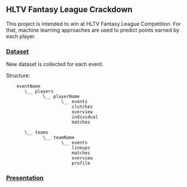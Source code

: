 ## HLTV Fantasy League Crackdown

This project is intended to win at
HLTV Fantasy League Competition. For that,
machine learning approaches are used to
predict points earned by each player.

### [Dataset](https://drive.google.com/drive/folders/1DFG7YoPbQ-3Y1jLzdZrFjzQiyieZWeiA?usp=sharing)

New dataset is collected for each event.

Structure:
```
    eventName
       \__ players
              \__ playerName
                     \__ events
                         clutches
                         overview
                         individual
                         matches
            
       \__ teams
              \__ teamName
                     \__ events
                         lineups
                         matches
                         overview
                         profile
```

### [Presentation](https://docs.google.com/presentation/d/1PNMBQf51wIouHySeCmeCFv3g52DAEneK2OMJTjXeVI0/edit#slide=id.g2e364574372_0_42)
